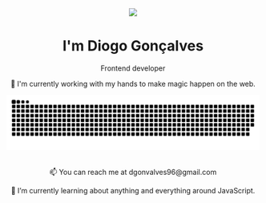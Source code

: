 <div align="center">
    <img src="https://avatars.githubusercontent.com/u/115997259?v=4" width="120" />  
    <h1 align="center">I'm Diogo Gonçalves</h1>
    <p align="center">Frontend developer</p>
    <p align="center">💫 I'm currently working with my hands to make magic happen on the web.</p>
</div>

<div align="center">
  <img  src="https://github.com/1999AZZAR/1999AZZAR/blob/main/resources/img/grid-snake.svg"
       alt="snake" /></a>
</div>

<br>

<div align="center">
   <p>📫 You can reach me at dgonvalves96@gmail.com</p>
   <p>🌱 I’m currently learning about anything and everything around JavaScript.</p>
</div>

<!---
dgoncalvesdev/dgoncalvesdev is a ✨ special ✨ repository because its `README.md` (this file) appears on your GitHub profile.
You can click the Preview link to take a look at your changes.
--->
